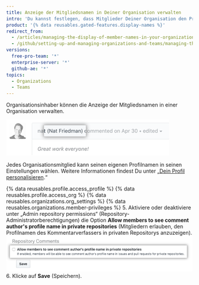 ```yaml
---
title: Anzeige der Mitgliedsnamen in Deiner Organisation verwalten
intro: 'Du kannst festlegen, dass Mitglieder Deiner Organisation den Profilnamen eines Kommentarverfassers in privaten Repositorys in der Organisation anzeigen können.'
product: '{% data reusables.gated-features.display-names %}'
redirect_from:
  - /articles/managing-the-display-of-member-names-in-your-organization
  - /github/setting-up-and-managing-organizations-and-teams/managing-the-display-of-member-names-in-your-organization
versions:
  free-pro-team: '*'
  enterprise-server: '*'
  github-ae: '*'
topics:
  - Organizations
  - Teams
---
```


Organisationsinhaber können die Anzeige der Mitgliedsnamen in einer Organisation verwalten.

![Im Kommentar angezeigter Profilname des Verfassers](/assets/images/help/issues/commenter-full-name.png)

Jedes Organisationsmitglied kann seinen eigenen Profilnamen in seinen Einstellungen wählen. Weitere Informationen findest Du unter „[Dein Profil personalisieren](/github/setting-up-and-managing-your-github-profile/personalizing-your-profile#changing-your-profile-name).“

{% data reusables.profile.access_profile %}
{% data reusables.profile.access_org %}
{% data reusables.organizations.org_settings %}
{% data reusables.organizations.member-privileges %}
5. Aktiviere oder deaktiviere unter „Admin repository permissions“ (Repository-Administratorberechtigungen) die Option **Allow members to see comment author's profile name in private repositories** (Mitgliedern erlauben, den Profilnamen des Kommentarverfassers in privaten Repositorys anzuzeigen). ![Kontrollkästchen zum Festlegen, dass Mitglieder den vollständigen Namen des Kommentarverfassers in privaten Repositorys anzeigen können](/assets/images/help/organizations/allow-members-to-view-full-names.png)
6. Klicke auf **Save** (Speichern).
